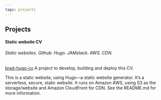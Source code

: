 ```yaml
---
tags: projects
---
```


## Projects
#### Static website CV
###### Static websites. Github. Hugo. JAMstack. AWS. CDN.

[brad-hugo-cv](https://github.com/bradarnst/brad-hugo-cv) A project to develop, building and deploy this CV.

This is a static website, using Hugo&mdash;a static website generator. It’s a serverless, secure, static website. It runs on Amazon AWS, using S3 as the storage/website and Amazon CloudFront for CDN. See the README.md for more information.